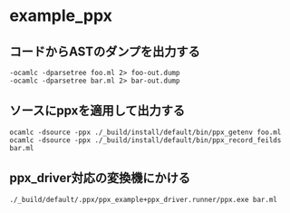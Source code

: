 # example_ppx

## コードからASTのダンプを出力する

```shell
-ocamlc -dparsetree foo.ml 2> foo-out.dump
-ocamlc -dparsetree bar.ml 2> bar-out.dump
```

## ソースにppxを適用して出力する

```shell
ocamlc -dsource -ppx ./_build/install/default/bin/ppx_getenv foo.ml
ocamlc -dsource -ppx ./_build/install/default/bin/ppx_record_feilds bar.ml
```

## ppx_driver対応の変換機にかける

```shell
./_build/default/.ppx/ppx_example+ppx_driver.runner/ppx.exe bar.ml
```
